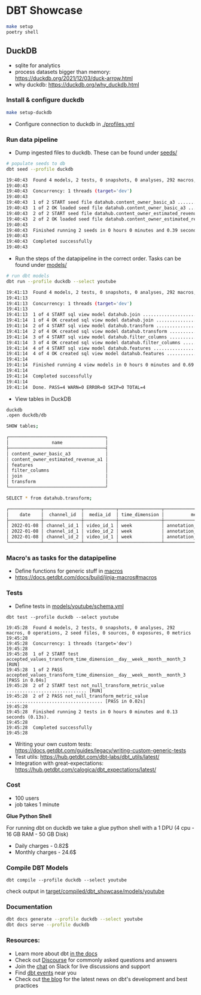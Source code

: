 # DBT Showcase

```bash
make setup
poetry shell
```

## DuckDB

- sqlite for analytics
- process datasets bigger than memory: https://duckdb.org/2021/12/03/duck-arrow.html
- why duckdb: https://duckdb.org/why_duckdb.html

### Install & configure duckdb
```bash
make setup-duckdb
```
- Configure connection to duckdb in [./profiles.yml](./profiles.yml)

### Run data pipeline

- Dump ingested files to duckdb. These can be found under [seeds/](./seeds)

```bash
# populate seeds to db
dbt seed --profile duckdb

19:40:43  Found 4 models, 2 tests, 0 snapshots, 0 analyses, 292 macros, 0 operations, 2 seed files, 0 sources, 0 exposures, 0 metrics
19:40:43  
19:40:43  Concurrency: 1 threads (target='dev')
19:40:43  
19:40:43  1 of 2 START seed file datahub.content_owner_basic_a3 .......................... [RUN]
19:40:43  1 of 2 OK loaded seed file datahub.content_owner_basic_a3 ...................... [INSERT 24 in 0.18s]
19:40:43  2 of 2 START seed file datahub.content_owner_estimated_revenue_a1 .............. [RUN]
19:40:43  2 of 2 OK loaded seed file datahub.content_owner_estimated_revenue_a1 .......... [INSERT 24 in 0.11s]
19:40:43  
19:40:43  Finished running 2 seeds in 0 hours 0 minutes and 0.39 seconds (0.39s).
19:40:43  
19:40:43  Completed successfully
19:40:43  
```
- Run the steps of the datapipeline in the correct order. Tasks can be found under [models/](./models/youtube)
```bash
# run dbt models
dbt run --profile duckdb --select youtube

19:41:13  Found 4 models, 2 tests, 0 snapshots, 0 analyses, 292 macros, 0 operations, 2 seed files, 0 sources, 0 exposures, 0 metrics
19:41:13  
19:41:13  Concurrency: 1 threads (target='dev')
19:41:13  
19:41:13  1 of 4 START sql view model datahub.join ....................................... [RUN]
19:41:14  1 of 4 OK created sql view model datahub.join .................................. [OK in 0.18s]
19:41:14  2 of 4 START sql view model datahub.transform .................................. [RUN]
19:41:14  2 of 4 OK created sql view model datahub.transform ............................. [OK in 0.14s]
19:41:14  3 of 4 START sql view model datahub.filter_columns ............................. [RUN]
19:41:14  3 of 4 OK created sql view model datahub.filter_columns ........................ [OK in 0.13s]
19:41:14  4 of 4 START sql view model datahub.features ................................... [RUN]
19:41:14  4 of 4 OK created sql view model datahub.features .............................. [OK in 0.14s]
19:41:14  
19:41:14  Finished running 4 view models in 0 hours 0 minutes and 0.69 seconds (0.69s).
19:41:14  
19:41:14  Completed successfully
19:41:14  
19:41:14  Done. PASS=4 WARN=0 ERROR=0 SKIP=0 TOTAL=4
```
- View tables in DuckDB
```bash
duckdb
.open duckdb/db

SHOW tables;

┌────────────────────────────────────┐
│                name                │
├────────────────────────────────────┤
│ content_owner_basic_a3             │
│ content_owner_estimated_revenue_a1 │
│ features                           │
│ filter_columns                     │
│ join                               │
│ transform                          │
└────────────────────────────────────┘

SELECT * from datahub.transform;

┌────────────┬──────────────┬────────────┬────────────────┬───────────────────────────────┬──────────────┐
│    date    │  channel_id  │  media_id  │ time_dimension │          metric_name          │ metric_value │
├────────────┼──────────────┼────────────┼────────────────┼───────────────────────────────┼──────────────┤
│ 2022-01-08 │ channel_id_1 │ video_id_1 │ week           │ annotation_click_through_rate │ 0.05         │
│ 2022-01-08 │ channel_id_1 │ video_id_2 │ week           │ annotation_click_through_rate │ 0.05         │
│ 2022-01-08 │ channel_id_2 │ video_id_1 │ week           │ annotation_click_through_rate │ 0.05         │
└────────────┴──────────────┴────────────┴────────────────┴───────────────────────────────┴──────────────┘
```

### Macro's as tasks for the datapipeline

- Define functions for generic stuff in [macros](./macros)
- https://docs.getdbt.com/docs/build/jinja-macros#macros
### Tests

- Define tests in [models/youtube/schema.yml](./models/youtube/schema.yml)

```
dbt test --profile duckdb --select youtube

19:45:28  Found 4 models, 2 tests, 0 snapshots, 0 analyses, 292 macros, 0 operations, 2 seed files, 0 sources, 0 exposures, 0 metrics
19:45:28  
19:45:28  Concurrency: 1 threads (target='dev')
19:45:28  
19:45:28  1 of 2 START test accepted_values_transform_time_dimension__day__week__month__month_3  [RUN]
19:45:28  1 of 2 PASS accepted_values_transform_time_dimension__day__week__month__month_3  [PASS in 0.04s]
19:45:28  2 of 2 START test not_null_transform_metric_value .............................. [RUN]
19:45:28  2 of 2 PASS not_null_transform_metric_value .................................... [PASS in 0.02s]
19:45:28  
19:45:28  Finished running 2 tests in 0 hours 0 minutes and 0.13 seconds (0.13s).
19:45:28  
19:45:28  Completed successfully
19:45:28  
```

- Writing your own custom tests: https://docs.getdbt.com/guides/legacy/writing-custom-generic-tests
- Test utils: https://hub.getdbt.com/dbt-labs/dbt_utils/latest/
- Integration with great-expectations: https://hub.getdbt.com/calogica/dbt_expectations/latest/

### Cost

- 100 users
- job takes 1 minute

__Glue Python Shell__

For running dbt on duckdb we take a glue python shell
with a 1 DPU (4 cpu - 16 GB RAM - 50 GB Disk)

- Daily charges - 0.82$
- Monthly charges - 24.6$

### Compile DBT Models

```
dbt compile --profile duckdb --select youtube
```
check output in [target/compiled/dbt_showcase/models/youtube](./target/compiled/dbt_showcase/models/youtube)

### Documentation
```bash
dbt docs generate --profile duckdb --select youtube
dbt docs serve --profile duckdb
```
 ### Resources:
- Learn more about dbt [in the docs](https://docs.getdbt.com/docs/introduction)
- Check out [Discourse](https://discourse.getdbt.com/) for commonly asked questions and answers
- Join the [chat](https://community.getdbt.com/) on Slack for live discussions and support
- Find [dbt events](https://events.getdbt.com) near you
- Check out [the blog](https://blog.getdbt.com/) for the latest news on dbt's development and best practices

